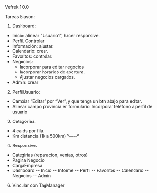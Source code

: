 Vefrek 1.0.0

Tareas Biason:

1. Dashboard:

- Inicio: alinear "Usuario1", hacer responsive.
- Perfil. Controlar
- Información: ajustar.
- Calendario: crear.
- Favoritos: controlar.
- Negocios:
  - Incorporar para editar negocios
  - Incorporar horarios de apertura.
  - Ajustar negocios cargados.
- Admin: crear

2. PerfilUsuario:

- Cambiar “Editar” por “Ver”, y que tenga un btn abajo para editar.
- Alinear campo provincia en formulario. Incorporar teléfono a perfil de usuario

3. Categorías:

- 4 cards por fila.
- Km distancia (1k a 500km) º—--º

4. Responsive:

- Categirias (reparacion, ventas, otros)
- Pagina Negocio
- CargaEmpresa
- Dashboard
  -- Inicio
  -- Informe
  -- Perfil
  -- Favoritos
  -- Calendario
  -- Negocios
  -- Admin

6. Vincular con TagManager
